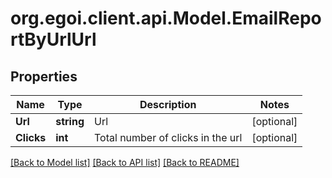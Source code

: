 
# org.egoi.client.api.Model.EmailReportByUrlUrl

## Properties

Name | Type | Description | Notes
------------ | ------------- | ------------- | -------------
**Url** | **string** | Url | [optional] 
**Clicks** | **int** | Total number of clicks in the url | [optional] 

[[Back to Model list]](../README.md#documentation-for-models)
[[Back to API list]](../README.md#documentation-for-api-endpoints)
[[Back to README]](../README.md)

